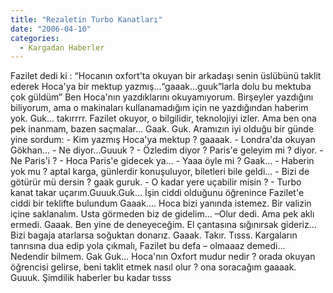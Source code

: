 ```yaml
---
title: "Rezaletin Turbo Kanatları"
date: "2006-04-10"
categories: 
  - Kargadan Haberler
---
```


Fazilet dedi ki : “Hocanın oxfort'ta okuyan bir arkadaşı senin üslübünü taklit ederek Hoca'ya bir mektup yazmış...“gaaak...guuk”larla dolu bu mektuba çok güldüm” Ben Hoca'nın yazdıklarını okuyamıyorum. Birşeyler yazdığını biliyorum, ama o makinaları kullanamadığım için ne yazdığından haberim yok. Guk... takırrrr. Fazilet okuyor, o bilgilidir, teknolojiyi izler. Ama ben ona pek inanmam, bazen saçmalar... Gaak. Guk. Aramızın iyi olduğu bir günde yine sordum: - Kim yazmış Hoca'ya mektup ? gaaaak. - Londra'da okuyan Gökhan... - Ne diyor...Guuuk ? - Özledim diyor ? Paris'e geleyim mi ? diyor. - Ne Paris'i ? - Hoca Paris'e gidecek ya... - Yaaa öyle mi ? Gaak... - Haberin yok mu ? aptal karga, günlerdir konuşuluyor, biletleri bile geldi... - Bizi de götürür mü dersin ? gaak guruk. - O kadar yere uçabilir misin ? - Turbo kanat takar uçarım.Guuuk.Guk... İşin ciddi olduğunu öğrenince Fazilet'e ciddi bir teklifte bulundum Gaaak.... Hoca bizi yanında istemez. Bir valizin içine saklanalım. Usta görmeden biz de gidelim... –Olur dedi. Ama pek aklı ermedi. Gaaak. Ben yine de deneyeceğim. El çantasına sığınırsak gideriz... Bizi bagaja atarlarsa soğuktan donarız. Gaaak. Takır. Tısss. Kargaların tanrısına dua edip yola çıkmalı, Fazilet bu defa – olmaaaz demedi... Nedendir bilmem. Gak Guk... Hoca'nın Oxfort mudur nedir ? orada okuyan öğrencisi gelirse, beni taklit etmek nasıl olur ? ona soracağım gaaaak. Guuuk. Şimdilik haberler bu kadar tısss
